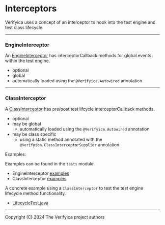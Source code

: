 # Interceptors

Verifyica uses a concept of an interceptor to hook into the test engine and test class lifecycle.

---

### EngineInterceptor

An [EngineInterceptor](api/src/main/java/org/verifyica/api/interceptor/engine/EngineInterceptor.java) has interceptorCallback methods for global events within the test engine.

- optional
- global
- automatically loaded using the `@Verifyica.Autowired` annotation

---

### ClassInterceptor

A [ClassInterceptor](api/src/main/java/org/verifyica/api/interceptor/ClassInterceptor.java) has pre/post test lifcycle interceptorCallback methods.

- optional
- may be global
  - automatically loaded using the `@Verifyica.Autowired` annotation
- may be class specific
  - using a static method annotated with the `@Verifyica.ClassInterceptorSupplier` annotation


Examples:

Examples can be found in the `tests` module.

- EngineInterceptor [examples](tests/src/test/java/org/verifyica/test/interceptor/engine)
- ClassInterceptor [examples](tests/src/test/java/org/verifyica/test/interceptor)

A concrete example using a `ClassInterceptor` to test the test engine lifecycle method functionality.

- [LifecycleTest.java](tests/src/test/java/org/verifyica/test/LifecycleTest.java)

---

Copyright (C) 2024 The Verifyica project authors
